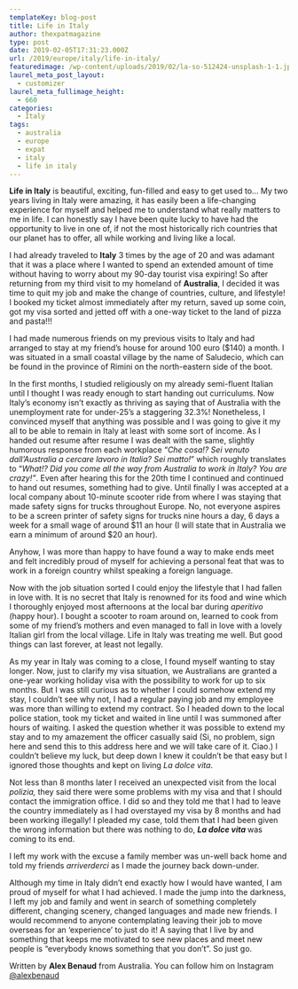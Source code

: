 ```yaml
---
templateKey: blog-post
title: Life in Italy
author: thexpatmagazine
type: post
date: 2019-02-05T17:31:23.000Z
url: /2019/europe/italy/life-in-italy/
featuredimage: /wp-content/uploads/2019/02/la-so-512424-unsplash-1-1.jpg
laurel_meta_post_layout:
  - customizer
laurel_meta_fullimage_height:
  - 660
categories:
  - Italy
tags:
  - australia
  - europe
  - expat
  - italy
  - life in italy
---
```


<p class="p1">
  <span class="s1"><strong>Life in Italy</strong> is beautiful, exciting, fun-filled and easy to get used to… My two years living in Italy were amazing, it has easily been a life-changing experience for myself and helped me to understand what really matters to me in life. I can honestly say I have been quite lucky to have had the opportunity to live in one of, if not the most historically rich countries that our planet has to offer, all while working and living like a local. </span>
</p>

<p class="p1">
  <span class="s1">I had already traveled to <strong>Italy</strong> 3 times by the age of 20 and was adamant that it was a place where I wanted to spend an extended amount of time without having to worry about my 90-day tourist visa expiring! So after returning from my third visit to my homeland of <strong>Australia</strong>, I decided it was time to quit my job and make the change of countries, culture, and lifestyle! I booked my ticket almost immediately after my return, saved up some coin, got my visa sorted and jetted off with a one-way ticket to the land of pizza and pasta!!! </span>
</p>

<p class="p1">
  <span class="s1">I had made numerous friends on my previous visits to Italy and had arranged to stay at my friend&#8217;s house for around 100 euro ($140) a month. I was situated in a small coastal village by the name of Saludecio, which can be found in the province of Rimini on the north-eastern side of the boot. </span>
</p>

<p class="p1">
  <span class="s1">In the first months, I studied religiously on my already semi-fluent Italian until I thought I was ready enough to start handing out curriculums. Now Italy’s economy isn’t exactly as thriving as saying that of Australia with the unemployment rate for under-25’s a staggering 32.3%! Nonetheless, I convinced myself that anything was possible and I was going to give it my all to be able to remain in Italy at least with some sort of income. As I handed out resume after resume I was dealt with the same, slightly humorous response from each workplace &#8220;<em>Che cosa!? Sei venuto dall’Australia a cercare lavoro in Italia? Sei matto!</em>&#8221; which roughly translates to &#8220;<em>What!? Did you come all the way from Australia to work in Italy? You are crazy!&#8221;</em>. Even after hearing this for the 20th time I continued and continued to hand out resumes, something had to give. Until finally I was accepted at a local company about 10-minute scooter ride from where I was staying that made safety signs for trucks throughout Europe. No, not everyone aspires to be a screen printer of safety signs for trucks nine hours a day, 6 days a week for a small wage of around $11 an hour (I will state that in Australia we earn a minimum of around $20 an hour). </span>
</p>

<p class="p1">
  <span class="s1">Anyhow, I was more than happy to have found a way to make ends meet and felt incredibly proud of myself for achieving a personal feat that was to work in a foreign country whilst speaking a foreign language. </span>
</p>

<p class="p1">
  <span class="s1">Now with the job situation sorted I could enjoy the lifestyle that I had fallen in love with. It is no secret that Italy is renowned for its food and wine which I thoroughly enjoyed most afternoons at the local bar during <i>aperitivo </i>(happy hour). I bought a scooter to roam around on, learned to cook from some of my friend&#8217;s mothers and even managed to fall in love with a lovely Italian girl from the local village. Life in Italy was treating me well. But good things can last forever, at least not legally. </span>
</p>

<p class="p1">
  <span class="s1">As my year in Italy was coming to a close, I found myself wanting to stay longer. Now, just to clarify my visa situation, we Australians are granted a one-year working holiday visa with the possibility to work for up to six months. But I was still curious as to whether I could somehow extend my stay, I couldn&#8217;t see why not, I had a regular paying job and my employee was more than willing to extend my contract. So I headed down to the local police station, took my ticket and waited in line until I was summoned after hours of waiting. I asked the question whether it was possible to extend my stay and to my amazement the officer casually said (Si, no problem, sign here and send this to this address here and we will take care of it. Ciao.) I couldn’t believe my luck, but deep down I knew it couldn’t be that easy but I ignored those thoughts and kept on living <i>La dolce vita</i>. </span>
</p>

<p class="p1">
  <span class="s1">Not less than 8 months later I received an unexpected visit from the local <i>polizia, </i>they said there were some problems with my visa and that I should contact the immigration office. I did so and they told me that I had to leave the country immediately as I had overstayed my visa by 8 months and had been working illegally! I pleaded my case, told them that I had been given the wrong information but there was nothing to do, <strong><i>La dolce vita </i></strong>was coming to its end. </span>
</p>

<p class="p1">
  <span class="s1">I left my work with the excuse a family member was un-well back home and told my friends <i>arriverderci </i>as I made the journey back down-under. </span>
</p>

<p class="p1">
  <span class="s1">Although my time in Italy didn’t end exactly how I would have wanted, I am proud of myself for what I had achieved. I made the jump into the darkness, I left my job and family and went in search of something completely different, changing scenery, changed languages and made new friends. I would recommend to anyone contemplating leaving their job to move overseas for an ‘experience’ to just do it! A saying that I live by and something that keeps me motivated to see new places and meet new people is “everybody knows something that you don’t”. So just go.</span>
</p>

Written by **Alex Benaud** from Australia. You can follow him on Instagram <a href="https://www.instagram.com/alexbenaud/" target="_blank" rel="noopener">@alexbenaud</a>
